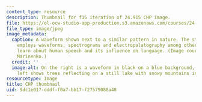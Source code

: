```yaml
---
content_type: resource
description: Thumbnail for f15 iteration of 24.915 CHP image.
file: https://ol-ocw-studio-app-production.s3.amazonaws.com/courses/24-915-linguistic-phonetics-fall-2015/9dc1e017dddff0a7bb17f27579088a48_24-915f15-th.jpg
file_type: image/jpeg
image_metadata:
  caption: A waveform shown next to a similar pattern in nature. The study of phonetics
    employs waveforms, spectrograms and electropalatography among other methods to
    learn about human speech and its influence on language. (Image courtesy of Anna
    Marinenko.)
  credit: ''
  image-alt: On the right is a waveform in black on a blue background, and on the
    left shows trees reflecting on a still lake with snowy mountains in the background.
resourcetype: Image
title: CHP thumbnail
uid: 9dc1e017-dddf-f0a7-bb17-f27579088a48
---
```

